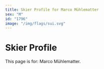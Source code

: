 ```yaml
---
title: Skier Profile for Marco Mühlematter
sex: "M"
id: "1796"
image: "/img/flags/sui.svg" 
---
```


# Skier Profile

This page is for: Marco Mühlematter.
    